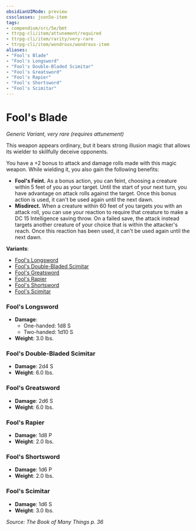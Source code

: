 ```yaml
---
obsidianUIMode: preview
cssclasses: json5e-item
tags:
- compendium/src/5e/bmt
- ttrpg-cli/item/attunement/required
- ttrpg-cli/item/rarity/very-rare
- ttrpg-cli/item/wondrous/wondrous-item
aliases: 
- "Fool's Blade"
- "Fool's Longsword"
- "Fool's Double-Bladed Scimitar"
- "Fool's Greatsword"
- "Fool's Rapier"
- "Fool's Shortsword"
- "Fool's Scimitar"
---
```

# Fool's Blade
*Generic Variant, very rare (requires attunement)*  


This weapon appears ordinary, but it bears strong illusion magic that allows its wielder to skillfully deceive opponents.

You have a +2 bonus to attack and damage rolls made with this magic weapon. While wielding it, you also gain the following benefits:

- **Fool's Feint.** As a bonus action, you can feint, choosing a creature within 5 feet of you as your target. Until the start of your next turn, you have advantage on attack rolls against the target. Once this bonus action is used, it can't be used again until the next dawn.  
- **Misdirect.** When a creature within 60 feet of you targets you with an attack roll, you can use your reaction to require that creature to make a DC 15 Intelligence saving throw. On a failed save, the attack instead targets another creature of your choice that is within the attacker's reach. Once this reaction has been used, it can't be used again until the next dawn.  

**Variants**:
- [Fool's Longsword](#Fool's%20Longsword)
- [Fool's Double-Bladed Scimitar](#Fool's%20Double-Bladed%20Scimitar)
- [Fool's Greatsword](#Fool's%20Greatsword)
- [Fool's Rapier](#Fool's%20Rapier)
- [Fool's Shortsword](#Fool's%20Shortsword)
- [Fool's Scimitar](#Fool's%20Scimitar)

### Fool's Longsword

- **Damage**:
  - One-handed: 1d8 S
  - Two-handed: 1d10 S
- **Weight**: 3.0 lbs.

### Fool's Double-Bladed Scimitar

- **Damage**: 2d4 S
- **Weight**: 6.0 lbs.

### Fool's Greatsword

- **Damage**: 2d6 S
- **Weight**: 6.0 lbs.

### Fool's Rapier

- **Damage**: 1d8 P
- **Weight**: 2.0 lbs.

### Fool's Shortsword

- **Damage**: 1d6 P
- **Weight**: 2.0 lbs.

### Fool's Scimitar

- **Damage**: 1d6 S
- **Weight**: 3.0 lbs.


*Source: The Book of Many Things p. 36*